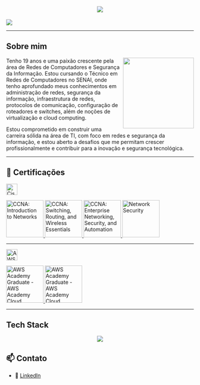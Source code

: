 <h1 align="center">
  <img src="https://capsule-render.vercel.app/api?type=transparent&height=100&color=gradient&text=Vitor%20Santos&fontColor=000000">
</h1>

<p aling="center">
 <img src="https://readme-typing-svg.herokuapp.com?font=Fira+Code&size=25&pause=1000&color=2CF761&center=true&vCenter=true&multiline=true&width=500&height=70&lines=Redes+de+Computadores++%7C++SENAI">
</p>

---

##  Sobre mim

<img align="right" height="190" src="https://cdn.pixabay.com/animation/2023/06/05/16/11/16-11-29-175_512.gif">

Tenho 19 anos e uma paixão crescente pela área de Redes de Computadores e Segurança da Informação. Estou cursando o Técnico em Redes de Computadores no SENAI, onde tenho aprofundado meus conhecimentos em administração de redes, segurança da informação, infraestrutura de redes, protocolos de comunicação, configuração de roteadores e switches, além de noções de virtualização e cloud computing.

Estou comprometido em construir uma carreira sólida na área de TI, com foco em redes e segurança da informação, e estou aberto a desafios que me permitam crescer profissionalmente e contribuir para a inovação e segurança tecnológica.

---

## 📜 Certificações

<img src="https://upload.wikimedia.org/wikipedia/commons/c/cf/Cisco_logo-1000px.png" alt="Cisco Logo" height="30"/>

<p align="left">
  <a href="https://www.credly.com/badges/f85977e8-8f8e-4162-9a76-90d1fcc914a0/linked_in_profile" target="_blank">
    <img src="https://images.credly.com/size/680x680/images/70d71df5-f3dc-4380-9b9d-f22513a70417/CCNAITN__1_.png" alt="CCNA: Introduction to Networks" height="100"/>
  </a>
  
  <a href="https://www.credly.com/badges/1ebe1797-c67b-4192-8c4b-4536a48874c1/linked_in_profile" target="_blank">
    <img src="https://images.credly.com/size/680x680/images/f4ccdba9-dd65-4349-baad-8f05df116443/CCNASRWE__1_.png" alt="CCNA: Switching, Routing, and Wireless Essentials" height="100"/>
  </a>
    
  <a href="https://www.credly.com/badges/40b0d5d1-8d9c-4e5d-b856-5366738de7f3/linked_in_profile" target="_blank">
    <img src="https://images.credly.com/size/680x680/images/0a6d331e-8abf-4272-a949-33f754569a76/CCNAENSA__1_.png" alt="CCNA: Enterprise Networking, Security, and Automation" height="100"/>
  </a>
    
  <a href="https://www.credly.com/badges/2bb9ebcc-ab99-4013-83e7-9f283811ae8a/linked_in_profile" target="_blank">
    <img src="https://images.credly.com/size/680x680/images/f7387386-553c-4be5-b3f3-077f78152f31/Network_Security.png" alt="Network Security" height="100"/>
  </a>
</p>

---

<img src="https://upload.wikimedia.org/wikipedia/commons/thumb/9/93/Amazon_Web_Services_Logo.svg/640px-Amazon_Web_Services_Logo.svg.png" alt="AWS Logo" height="30"/>

<p align="left">
  <a href="https://www.credly.com/badges/45b871e7-402d-410d-b398-b7277937c95a/linked_in_profile" target="_blank">
    <img src="https://images.credly.com/size/680x680/images/73e4a58b-a8ef-41a3-a7db-9183dd269882/image.png" alt="AWS Academy Graduate - AWS Academy Cloud Foundations" height="100"/>
  </a>
 
  <a href="https://www.credly.com/badges/2bb9ebcc-ab99-4013-83e7-9f283811ae8a/linked_in_profile" target="_blank">
    <img src="https://images.credly.com/size/680x680/images/73e4a58b-a8ef-41a3-a7db-9183dd269882/image.png" alt="AWS Academy Graduate - AWS Academy Cloud Developing" height="100"/>
  </a>
</p>

---

## Tech Stack

<p align="center">
  <img src="https://skillicons.dev/icons?i=linux,debian,bash,vim,windows,powershell,aws">
</p>

## 📫 Contato

- 🔗 [LinkedIn](https://www.linkedin.com/in/vdosantos/)  
